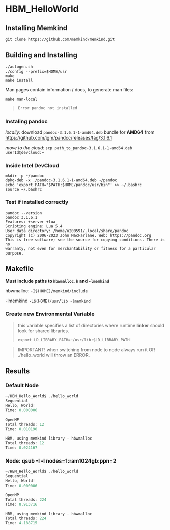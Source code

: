 # HBM_HelloWorld

## Installing Memkind
```
git clone https://github.com/memkind/memkind.git
```

## Building and Installing
```
./autogen.sh
./config --prefix=$HOME/usr
make
make install
```

Man pages contain information / docs, to generate man files:

```
make man-local
```

> ```diff
> Error pandoc not installed
> ```
### Instaling pandoc
_locally:_ download ``pandoc-3.1.6.1-1-amd64.deb`` bundle for **AMD64** from https://github.com/jgm/pandoc/releases/tag/3.1.6.1

_move to the cloud:_ ``scp path_to_pandoc-3.1.6.1-1-amd64.deb userId@devcloud:~``
 
### Inside Intel DevCloud
```
mkdir -p ~/pandoc
dpkg-deb -x ./pandoc-3.1.6.1-1-amd64.deb ~/pandoc
echo 'export PATH="$PATH:$HOME/pandoc/usr/bin"' >> ~/.bashrc
source ~/.bashrc
```

### Test if installed correctly
``` 
pandoc --version
pandoc 3.1.6.1
Features: +server +lua
Scripting engine: Lua 5.4
User data directory: /home/u200591/.local/share/pandoc
Copyright (C) 2006-2023 John MacFarlane. Web: https://pandoc.org
This is free software; see the source for copying conditions. There is no
warranty, not even for merchantability or fitness for a particular purpose.
```

## Makefile
**Must include paths to ``hbwmalloc.h`` and ``-lmemkind``**

hbwmalloc: ``-I$(HOME)/memkind/include``

-lmemkind ``-L$(HOME)/usr/lib -lmemkind``

### Create new Environmental Variable
> this variable specifies a list of directories where runtime **linker** should look for shared libraries.
> ``` 
> export LD_LIBRARY_PATH=~/usr/lib:$LD_LIBRARY_PATH 
> ```


> IMPORTANT! when switching from node to node always run it OR ./hello_world will throw an ERROR.


## Results
### Default Node
```c
~/HBM_Hello_World$ ./hello_world 
Sequential
Hello, World!
Time: 0.000006

OpenMP
Total threads: 12
Time: 0.010190

HBM, using memkind library - hbwmalloc
Total threads: 12
Time: 0.024167
```

### Node: qsub -I -l nodes=1:ram1024gb:ppn=2

```c
~/HBM_Hello_World$ ./hello_world 
Sequential
Hello, World!
Time: 0.000006

OpenMP
Total threads: 224
Time: 8.913716

HBM, using memkind library - hbwmalloc
Total threads: 224
Time: 4.188715
```
